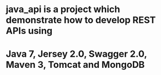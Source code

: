 # java_api is a project which demonstrate how to develop REST APIs using 
# Java 7, Jersey 2.0, Swagger 2.0, Maven 3, Tomcat and MongoDB
